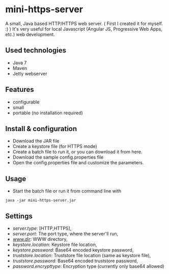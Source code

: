 # mini-https-server

A small, Java based HTTP/HTTPS web server. ( First I created it for myself. :) ) It's very useful for local Javascript (Angular JS, Progressive Web Apps, etc.) web development.

## Used technologies
- Java 7
- Maven
- Jetty webserver

## Features
- configurable
- small
- portable (no installation required)

## Install & configuration
- Download the JAR file
- Create a keystore file (for HTTPS mode)
- Create a batch file to run it, or you can download it from here.
- Download the sample config.properties file
- Open the config.properties file and customize the parameters.

## Usage
- Start the batch file or run it from command line with
```
java -jar mini-https-server.jar
```

## Settings
- *server.type*: [HTTP,HTTPS],
- *server.port*: The port type, where the server'll run,
- *www.dir*: WWW directory,
- *keystore.location*: Keystore file location,
- *keystore.password*: Base64 encoded keystore password,
- *truststore.location*: Truststore file location (same as keystore file),
- *truststore.password*: Base64 encoded truststore password,
- *password.encrypttype*: Encryption type (currently only base64 allowed)
